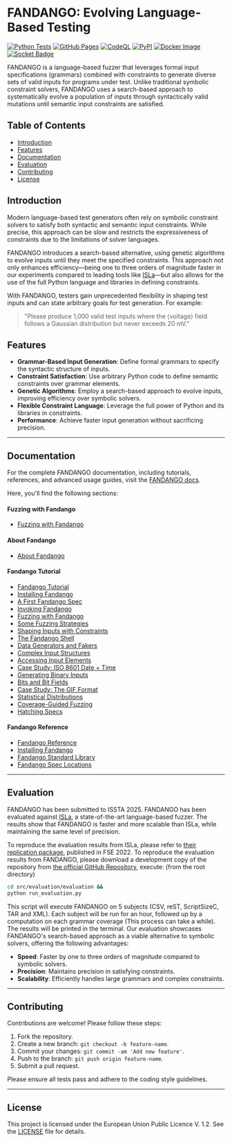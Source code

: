# FANDANGO: Evolving Language-Based Testing

[![Python Tests](https://github.com/fandango-fuzzer/fandango/actions/workflows/python-tests.yml/badge.svg)](https://github.com/fandango-fuzzer/fandango/actions/workflows/python-tests.yml)
[![GitHub Pages](https://github.com/fandango-fuzzer/fandango/actions/workflows/deploy-book.yml/badge.svg)](https://github.com/fandango-fuzzer/fandango/actions/workflows/deploy-book.yml)
[![CodeQL](https://github.com/fandango-fuzzer/fandango/actions/workflows/github-code-scanning/codeql/badge.svg)](https://github.com/fandango-fuzzer/fandango/actions/workflows/github-code-scanning/codeql)
[![PyPI](https://github.com/fandango-fuzzer/fandango/actions/workflows/deploy-pypi.yml/badge.svg)](https://github.com/fandango-fuzzer/fandango/actions/workflows/deploy-pypi.yml)
[![Docker Image](https://github.com/fandango-fuzzer/fandango/actions/workflows/deploy-docker.yml/badge.svg)](https://github.com/fandango-fuzzer/fandango/actions/workflows/deploy-docker.yml)
[![Socket Badge](https://socket.dev/api/badge/pypi/package/fandango-fuzzer/0.1.0?artifact_id=tar-gz)](https://socket.dev/pypi/package/fandango-fuzzer/overview/0.1.0/tar-gz)

FANDANGO is a language-based fuzzer that leverages formal input specifications (grammars) combined with constraints to generate diverse sets of valid inputs for programs under test. Unlike traditional symbolic constraint solvers, FANDANGO uses a search-based approach to systematically evolve a population of inputs through syntactically valid mutations until semantic input constraints are satisfied.

## Table of Contents

- [Introduction](#introduction)
- [Features](#features)
- [Documentation](#documentation)
- [Evaluation](#evaluation)
- [Contributing](#contributing)
- [License](#license)

## Introduction

Modern language-based test generators often rely on symbolic constraint solvers to satisfy both syntactic and semantic input constraints. While precise, this approach can be slow and restricts the expressiveness of constraints due to the limitations of solver languages.

FANDANGO introduces a search-based alternative, using genetic algorithms to evolve inputs until they meet the specified constraints. This approach not only enhances efficiency—being one to three orders of magnitude faster in our experiments compared to leading tools like [ISLa](https://github.com/rindPHI/isla/tree/ESEC_FSE_22)—but also allows for the use of the full Python language and libraries in defining constraints.

With FANDANGO, testers gain unprecedented flexibility in shaping test inputs and can state arbitrary goals for test generation. For example:

> "Please produce 1,000 valid test inputs where the ⟨voltage⟩ field follows a Gaussian distribution but never exceeds 20 mV."

## Features

- **Grammar-Based Input Generation**: Define formal grammars to specify the syntactic structure of inputs.
- **Constraint Satisfaction**: Use arbitrary Python code to define semantic constraints over grammar elements.
- **Genetic Algorithms**: Employ a search-based approach to evolve inputs, improving efficiency over symbolic solvers.
- **Flexible Constraint Language**: Leverage the full power of Python and its libraries in constraints.
- **Performance**: Achieve faster input generation without sacrificing precision.

---

## Documentation

For the complete FANDANGO documentation, including tutorials, references, and advanced usage guides, visit the [FANDANGO docs](https://fandango-fuzzer.github.io/Intro.html).

Here, you'll find the following sections:

#### Fuzzing with Fandango
   - [Fuzzing with Fandango](https://fandango-fuzzer.github.io/Intro.html)
#### About Fandango
   - [About Fandango](https://fandango-fuzzer.github.io/About.html)
#### Fandango Tutorial
  - [Fandango Tutorial](https://fandango-fuzzer.github.io/Tutorial.html)
  - [Installing Fandango](https://fandango-fuzzer.github.io/Installing.html)
  - [A First Fandango Spec](https://fandango-fuzzer.github.io/FirstSpec.html)
  - [Invoking Fandango](https://fandango-fuzzer.github.io/Invoking.html)
  - [Fuzzing with Fandango](https://fandango-fuzzer.github.io/Fuzzing.html)
  - [Some Fuzzing Strategies](https://fandango-fuzzer.github.io/Strategies.html)
  - [Shaping Inputs with Constraints](https://fandango-fuzzer.github.io/Constraints.html)
  - [The Fandango Shell](https://fandango-fuzzer.github.io/Shell.html)
  - [Data Generators and Fakers](https://fandango-fuzzer.github.io/Generators.html)
  - [Complex Input Structures](https://fandango-fuzzer.github.io/Recursive.html)
  - [Accessing Input Elements](https://fandango-fuzzer.github.io/Paths.html)
  - [Case Study: ISO 8601 Date + Time](https://fandango-fuzzer.github.io/ISO8601.html)
  - [Generating Binary Inputs](https://fandango-fuzzer.github.io/Binary.html)
  - [Bits and Bit Fields](https://fandango-fuzzer.github.io/Bits.html)
  - [Case Study: The GIF Format](https://fandango-fuzzer.github.io/Gif.html)
  - [Statistical Distributions](https://fandango-fuzzer.github.io/Distributions.html)
  - [Coverage-Guided Fuzzing](https://fandango-fuzzer.github.io/Whitebox.html)
  - [Hatching Specs](https://fandango-fuzzer.github.io/Hatching.html)
#### Fandango Reference
  - [Fandango Reference](https://fandango-fuzzer.github.io/Reference.html)
  - [Installing Fandango](https://fandango-fuzzer.github.io/Installing.html)
  - [Fandango Standard Library](https://fandango-fuzzer.github.io/Stdlib.html)
  - [Fandango Spec Locations](https://fandango-fuzzer.github.io/Including.html)

---

## Evaluation

FANDANGO has been submitted to ISSTA 2025. FANDANGO has been evaluated against [ISLa](https://github.com/rindPHI/isla/tree/ESEC_FSE_22), a state-of-the-art language-based fuzzer. The results show that FANDANGO is faster and more scalable than ISLa, while maintaining the same level of precision.

To reproduce the evaluation results from ISLa, please refer to [their replication package](https://dl.acm.org/do/10.1145/3554336/full/), published in FSE 2022.
To reproduce the evaluation results from FANDANGO, please download a development copy of the repository from [the official GitHub Repository](https://github.com/fandango-fuzzer/fandango), execute: (from the root directory)

```bash
cd src/evaluation/evaluation &&
python run_evaluation.py
```

This script will execute FANDANGO on 5 subjects (CSV, reST, ScriptSizeC, TAR and XML). Each subject will be run for an hour, followed up by a computation on each grammar coverage (This process can take a while). The results will be printed in the terminal. Our evaluation showcases FANDANGO's search-based approach as a viable alternative to symbolic solvers, offering the following advantages:

- **Speed**: Faster by one to three orders of magnitude compared to symbolic solvers.
- **Precision**: Maintains precision in satisfying constraints.
- **Scalability**: Efficiently handles large grammars and complex constraints.

---

## Contributing

Contributions are welcome! Please follow these steps:

1. Fork the repository.
2. Create a new branch: `git checkout -b feature-name`.
3. Commit your changes: `git commit -am 'Add new feature'`.
4. Push to the branch: `git push origin feature-name`.
5. Submit a pull request.

Please ensure all tests pass and adhere to the coding style guidelines.

---

## License

This project is licensed under the European Union Public Licence V. 1.2. See the [LICENSE](https://github.com/fandango-fuzzer/fandango/blob/main/LICENSE.md) file for details.